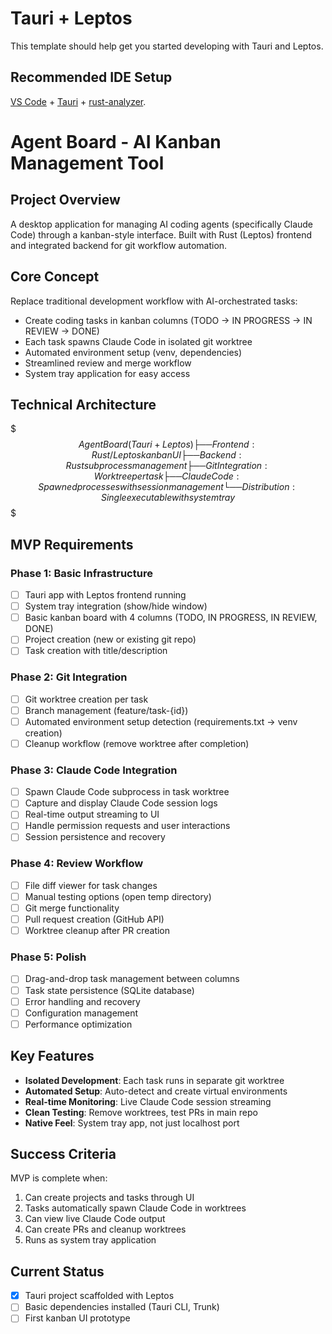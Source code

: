 # Tauri + Leptos

This template should help get you started developing with Tauri and Leptos.

## Recommended IDE Setup

[VS Code](https://code.visualstudio.com/) + [Tauri](https://marketplace.visualstudio.com/items?itemName=tauri-apps.tauri-vscode) + [rust-analyzer](https://marketplace.visualstudio.com/items?itemName=rust-lang.rust-analyzer).

# Agent Board - AI Kanban Management Tool

## Project Overview
A desktop application for managing AI coding agents (specifically Claude Code) through a kanban-style interface. Built with Rust (Leptos) frontend and integrated backend for git workflow automation.

## Core Concept
Replace traditional development workflow with AI-orchestrated tasks:
- Create coding tasks in kanban columns (TODO → IN PROGRESS → IN REVIEW → DONE)
- Each task spawns Claude Code in isolated git worktree
- Automated environment setup (venv, dependencies)
- Streamlined review and merge workflow
- System tray application for easy access

## Technical Architecture
$$$
Agent Board (Tauri + Leptos)
├── Frontend: Rust/Leptos kanban UI
├── Backend: Rust subprocess management
├── Git Integration: Worktree per task
├── Claude Code: Spawned processes with session management
└── Distribution: Single executable with system tray
$$$

## MVP Requirements

### Phase 1: Basic Infrastructure
- [ ] Tauri app with Leptos frontend running
- [ ] System tray integration (show/hide window)
- [ ] Basic kanban board with 4 columns (TODO, IN PROGRESS, IN REVIEW, DONE)
- [ ] Project creation (new or existing git repo)
- [ ] Task creation with title/description

### Phase 2: Git Integration
- [ ] Git worktree creation per task
- [ ] Branch management (feature/task-{id})
- [ ] Automated environment setup detection (requirements.txt → venv creation)
- [ ] Cleanup workflow (remove worktree after completion)

### Phase 3: Claude Code Integration
- [ ] Spawn Claude Code subprocess in task worktree
- [ ] Capture and display Claude Code session logs
- [ ] Real-time output streaming to UI
- [ ] Handle permission requests and user interactions
- [ ] Session persistence and recovery

### Phase 4: Review Workflow
- [ ] File diff viewer for task changes
- [ ] Manual testing options (open temp directory)
- [ ] Git merge functionality
- [ ] Pull request creation (GitHub API)
- [ ] Worktree cleanup after PR creation

### Phase 5: Polish
- [ ] Drag-and-drop task management between columns
- [ ] Task state persistence (SQLite database)
- [ ] Error handling and recovery
- [ ] Configuration management
- [ ] Performance optimization

## Key Features
- **Isolated Development**: Each task runs in separate git worktree
- **Automated Setup**: Auto-detect and create virtual environments
- **Real-time Monitoring**: Live Claude Code session streaming
- **Clean Testing**: Remove worktrees, test PRs in main repo
- **Native Feel**: System tray app, not just localhost port

## Success Criteria
MVP is complete when:
1. Can create projects and tasks through UI
2. Tasks automatically spawn Claude Code in worktrees
3. Can view live Claude Code output
4. Can create PRs and cleanup worktrees
5. Runs as system tray application

## Current Status
- [x] Tauri project scaffolded with Leptos
- [ ] Basic dependencies installed (Tauri CLI, Trunk)
- [ ] First kanban UI prototype
